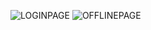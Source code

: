 ![LOGINPAGE](https://github.com/user-attachments/assets/b0920889-dd0a-404c-802f-7cf45e74d855)
![OFFLINEPAGE](https://github.com/user-attachments/assets/9bfcd48f-c842-44db-a5b9-a555dc506545)
